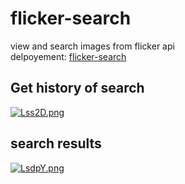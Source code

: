 # flicker-search
view and search images from flicker api  
delpoyement: [flicker-search](https://flickersearch.netlify.app/)  
## Get history of search  
[![Lss2D.png](https://i.im.ge/2021/07/31/Lss2D.png)](https://im.ge/i/Lss2D)  
## search results  
[![LsdpY.png](https://i.im.ge/2021/07/31/LsdpY.png)](https://im.ge/i/LsdpY)
